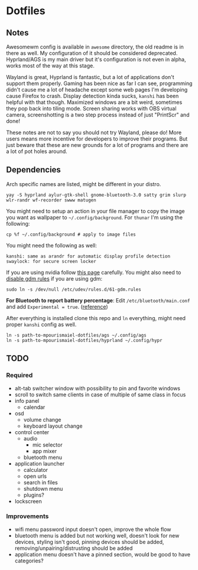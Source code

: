 # Dotfiles

## Notes

Awesomewm config is available in `awesome` directory, the old readme is in there as well. My configuration of it should be considered deprecated. Hyprland/AGS is my main driver but it's configuration is not even in alpha, works most of the way at this stage.

Wayland is great, Hyprland is fantastic, but a lot of applications don't support them properly. Gaming has been nice as far I can see, programming didn't cause me a lot of headache except some web pages I'm developing cause Firefox to crash. Display detection kinda sucks, `kanshi` has been helpful with that though. Maximized windows are a bit weird, sometimes they pop back into tiling mode. Screen sharing works with OBS virtual camera, screenshotting is a two step process instead of just "PrintScr" and done!

These notes are not to say you should not try Wayland, please do! More users means more incentive for developers to improve their programs. But just beware that these are new grounds for a lot of programs and there are a lot of pot holes around.

## Dependencies

Arch specific names are listed, might be different in your distro.

```
yay -S hyprland aylur-gtk-shell gnome-bluetooth-3.0 satty grim slurp wlr-randr wf-recorder swww matugen
```

You might need to setup an action in your file manager to copy the image you want as wallpaper to `~/.config/background`. For `thunar` I'm using the following:

```
cp %f ~/.config/background # apply to image files
```

You might need the following as well:

```
kanshi: same as arandr for automatic display profile detection
swaylock: for secure screen locker
```

If you are using nvidia follow [this page](https://wiki.hyprland.org/Nvidia/) carefully. You might also need to [disable gdm rules](https://wiki.archlinux.org/title/GDM#Wayland_and_the_proprietary_NVIDIA_driver) if you are using gdm:

```
sudo ln -s /dev/null /etc/udev/rules.d/61-gdm.rules
```

**For Bluetooth to report battery percentage**: Edit `/etc/bluetooth/main.conf` and add `Experimental = true`. ([reference](https://aylur.github.io/ags-docs/services/bluetooth/))

After everything is installed clone this repo and `ln` everything, might need proper `kanshi` config as well.

```
ln -s path-to-mpourismaiel-dotfiles/ags ~/.config/ags
ln -s path-to-mpourismaiel-dotfiles/hyprland ~/.config/hypr
```

## TODO

### Required

- alt-tab switcher window with possibility to pin and favorite windows
- scroll to switch same clients in case of multiple of same class in focus
- info panel
  - calendar
- osd
  - volume change
  - keyboard layout change
- control center
  - audio
    - mic selector
    - app mixer
  - bluetooth menu
- application launcher
  - calculator
  - open urls
  - search in files
  - shutdown menu
  - plugins?
- lockscreen

### Improvements

- wifi menu password input doesn't open, improve the whole flow
- bluetooth menu is added but not working well, doesn't look for new devices, styling isn't good, pinning devices should be added, removing/unpairing/distrusting should be added
- application menu doesn't have a pinned section, would be good to have categories?
